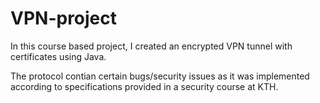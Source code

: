 # VPN-project
In this course based project, I created an encrypted VPN tunnel with certificates using Java.

The protocol contian certain bugs/security issues as it was implemented according to specifications provided in a security course at KTH.
